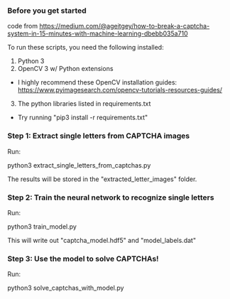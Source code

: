 ### Before you get started

code from https://medium.com/@ageitgey/how-to-break-a-captcha-system-in-15-minutes-with-machine-learning-dbebb035a710

To run these scripts, you need the following installed:

1. Python 3
2. OpenCV 3 w/ Python extensions
 - I highly recommend these OpenCV installation guides: 
   https://www.pyimagesearch.com/opencv-tutorials-resources-guides/ 
3. The python libraries listed in requirements.txt
 - Try running "pip3 install -r requirements.txt"

### Step 1: Extract single letters from CAPTCHA images

Run:

python3 extract_single_letters_from_captchas.py

The results will be stored in the "extracted_letter_images" folder.


### Step 2: Train the neural network to recognize single letters

Run:

python3 train_model.py

This will write out "captcha_model.hdf5" and "model_labels.dat"


### Step 3: Use the model to solve CAPTCHAs!

Run: 

python3 solve_captchas_with_model.py